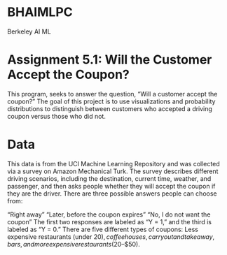 # BHAIMLPC
Berkeley AI ML 
# Assignment 5.1: Will the Customer Accept the Coupon?
This program, seeks to answer the question, “Will a customer accept the coupon?” The goal of this project is to use visualizations and probability distributions to distinguish between customers who accepted a driving coupon versus those who did not. 
# Data
This data is from the UCI Machine Learning Repository and was collected via a survey on Amazon Mechanical Turk. The survey describes different driving scenarios, including the destination, current time, weather, and passenger, and then asks people whether they will accept the coupon if they are the driver. There are three possible answers people can choose from:

“Right away”
“Later, before the coupon expires”
“No, I do not want the coupon”
The first two responses are labeled as “Y = 1,” and the third is labeled as “Y = 0.” There are five different types of coupons: Less expensive restaurants (under $20), coffee houses, carryout and takeaway, bars, and more expensive restaurants ($20–$50).


